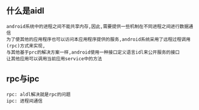 ## 什么是aidl
	android系统中的进程之间不能共享内存,因此,需要提供一些机制在不同进程之间进行数据通信
	为了使其他的应用程序也可以访问本应用程序提供的服务,android系统采用了远程过程调用(rpc)方式来实现,
	与其他基于prc的解决方案一样,android使用一种接口定义语言idl来公开服务的接口
	让其他应用可以调用当前应用service中的方法

## rpc与ipc
	rpc: aldl解决就是rpc的问题
	ipc: 进程间通信